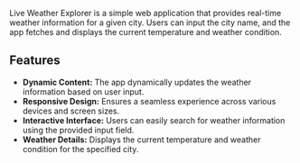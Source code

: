 Live Weather Explorer is a simple web application that provides real-time weather information for a given city. 
Users can input the city name, and the app fetches and displays the current temperature and weather condition.

## Features

- **Dynamic Content:** The app dynamically updates the weather information based on user input.
- **Responsive Design:** Ensures a seamless experience across various devices and screen sizes.
- **Interactive Interface:** Users can easily search for weather information using the provided input field.
- **Weather Details:** Displays the current temperature and weather condition for the specified city.
